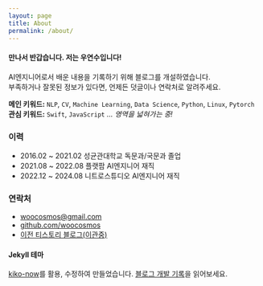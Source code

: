 ```yaml
---
layout: page
title: About
permalink: /about/
---
```


#### 만나서 반갑습니다. 저는 우연수입니다!  

AI엔지니어로서 배운 내용을 기록하기 위해 블로그를 개설하였습니다.  
부족하거나 잘못된 정보가 있다면, 언제든 덧글이나 연락처로 알려주세요.

**메인 키워드:** `NLP`, `CV`, `Machine Learning`, `Data Science`, `Python`, `Linux`, `Pytorch`  
**관심 키워드:** `Swift`, `JavaScript` _... 영역을 넓혀가는 중!_

### 이력

- 2016.02 ~ 2021.02 성균관대학교 독문과/국문과 졸업
- 2021.08 ~ 2022.08 플랫팜 AI엔지니어 재직
- 2022.12 ~ 2024.08 니트로스튜디오 AI엔지니어 재직

### 연락처
- [woocosmos@gmail.com](woocosmos@gmail.com)
- [github.com/woocosmos](https://github.com/woocosmos)
- [이전 티스토리 블로그(이관중)](https://woo-niverse.tistory.com/)


#### Jekyll 테마
[kiko-now](https://github.com/aweekj/kiko-now)를 활용, 수정하여 만들었습니다. 
[블로그 개발 기록](https://woocosmos.github.io/blog-history/)을 읽어보세요.